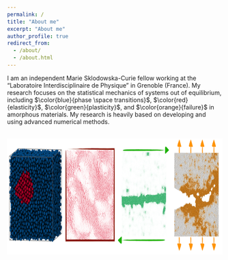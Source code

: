 ```yaml
---
permalink: /
title: "About me"
excerpt: "About me"
author_profile: true
redirect_from: 
  - /about/
  - /about.html
---
```


I am an independent Marie Sklodowska-Curie fellow working at the “Laboratoire Interdisciplinaire de Physique” in Grenoble (France). My research focuses on the statistical mechanics of systems out of equilibrium, including $\color{blue}{phase \space transitions}$, $\color{red}{elasticity}$, $\color{green}{plasticity}$, and $\color{orange}{failure}$ in amorphous materials. My research is heavily based on developing and using advanced numerical methods.


<br/>
<img src="/images/overview-min.png" width="994" height="271">
<br/>

